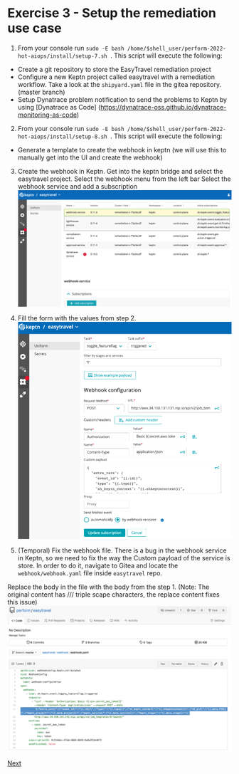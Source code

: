 # Exercise 3 - Setup the remediation use case

 1. From your console run ```sudo -E bash /home/$shell_user/perform-2022-hot-aiops/install/setup-7.sh ```.
 This script will execute the following:
 - Create a git repository to store the EasyTravel remediation project
 - Configure a new Keptn project called easytravel with a remediation workflow.
 Take a look at the ```shipyard.yaml``` file in the gitea repository. (master branch)
 - Setup Dynatrace problem notification to send the problems to Keptn by using [Dynatrace as Code] (https://dynatrace-oss.github.io/dynatrace-monitoring-as-code)

 2. From your console run ```sudo -E bash /home/$shell_user/perform-2022-hot-aiops/install/setup-8.sh ```.
 This script will execute the following:
 - Generate a template to create the webhook in keptn (we will use this to manually get into the UI and create the webhook)

3. Create the webhook in Keptn.
Get into the keptn bridge and select the easytravel project. 
Select the webhook menu from the left bar 
Select the webhook service and add a subscription
![webhook](./images/webhook-service.png)

5. Fill the form with the values from step 2. 
![webhook-content](./images/webhook-content.png)

4. (Temporal) Fix the webhook file. 
There is a bug in the webhook service in Keptn, so we need to fix the way the Custom payload of the service is store. In order to do it, navigate to Gitea and locate the `webhook/webhook.yaml` file inside `easytravel` repo.

Replace the body in the file with the body from the step 1. (Note: The original content has /// triple scape characters, the replace content fixes this issue)
![webhook-body](./images/webhook-body.png)

[Next](./exercise-4.md)